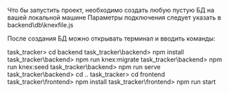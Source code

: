 Что бы запустить проект, необходимо создать любую пустую БД на вашей локальной машине
Параметры подключения следует указать в backend\db\knexfile.js

После создания БД можно открывать терминал и вводить команды:

task_tracker> cd backend
task_tracker\backend> npm install
task_tracker\backend> npm run knex:migrate
task_tracker\backend> npm run knex:seed
task_tracker\backend> npm run serve
task_tracker\backend> cd ..
task_tracker> cd frontend
task_tracker\frontend> npm install
task_tracker\frontend> npm run start
